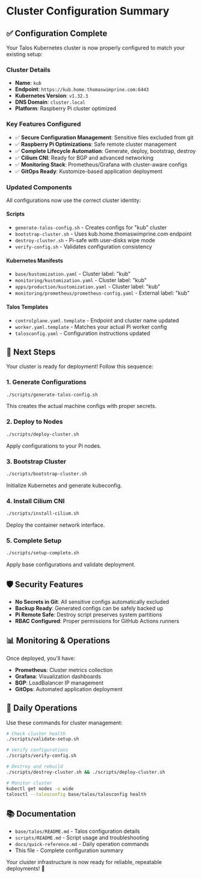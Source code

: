 # Cluster Configuration Summary

## ✅ Configuration Complete

Your Talos Kubernetes cluster is now properly configured to match your existing setup:

### Cluster Details
- **Name**: `kub`
- **Endpoint**: `https://kub.home.thomaswimprine.com:6443`
- **Kubernetes Version**: `v1.32.3`
- **DNS Domain**: `cluster.local`
- **Platform**: Raspberry Pi cluster optimized

### Key Features Configured
- ✅ **Secure Configuration Management**: Sensitive files excluded from git
- ✅ **Raspberry Pi Optimizations**: Safe remote cluster management
- ✅ **Complete Lifecycle Automation**: Generate, deploy, bootstrap, destroy
- ✅ **Cilium CNI**: Ready for BGP and advanced networking
- ✅ **Monitoring Stack**: Prometheus/Grafana with cluster-aware configs
- ✅ **GitOps Ready**: Kustomize-based application deployment

### Updated Components
All configurations now use the correct cluster identity:

#### Scripts
- `generate-talos-config.sh` - Creates configs for "kub" cluster
- `bootstrap-cluster.sh` - Uses kub.home.thomaswimprine.com endpoint
- `destroy-cluster.sh` - Pi-safe with user-disks wipe mode
- `verify-config.sh` - Validates configuration consistency

#### Kubernetes Manifests
- `base/kustomization.yaml` - Cluster label: "kub"
- `monitoring/kustomization.yaml` - Cluster label: "kub"
- `apps/production/kustomization.yaml` - Cluster label: "kub"
- `monitoring/prometheus/prometheus-config.yaml` - External label: "kub"

#### Talos Templates
- `controlplane.yaml.template` - Endpoint and cluster name updated
- `worker.yaml.template` - Matches your actual Pi worker config
- `talosconfig.yaml` - Configuration instructions updated

## 🚀 Next Steps

Your cluster is ready for deployment! Follow this sequence:

### 1. Generate Configurations
```bash
./scripts/generate-talos-config.sh
```
This creates the actual machine configs with proper secrets.

### 2. Deploy to Nodes
```bash
./scripts/deploy-cluster.sh
```
Apply configurations to your Pi nodes.

### 3. Bootstrap Cluster
```bash
./scripts/bootstrap-cluster.sh
```
Initialize Kubernetes and generate kubeconfig.

### 4. Install Cilium CNI
```bash
./scripts/install-cilium.sh
```
Deploy the container network interface.

### 5. Complete Setup
```bash
./scripts/setup-complete.sh
```
Apply base configurations and validate deployment.

## 🛡️ Security Features

- **No Secrets in Git**: All sensitive configs automatically excluded
- **Backup Ready**: Generated configs can be safely backed up
- **Pi Remote Safe**: Destroy script preserves system partitions
- **RBAC Configured**: Proper permissions for GitHub Actions runners

## 📊 Monitoring & Operations

Once deployed, you'll have:
- **Prometheus**: Cluster metrics collection
- **Grafana**: Visualization dashboards  
- **BGP**: LoadBalancer IP management
- **GitOps**: Automated application deployment

## 🔧 Daily Operations

Use these commands for cluster management:

```bash
# Check cluster health
./scripts/validate-setup.sh

# Verify configurations
./scripts/verify-config.sh

# Destroy and rebuild
./scripts/destroy-cluster.sh && ./scripts/deploy-cluster.sh

# Monitor cluster
kubectl get nodes -o wide
talosctl --talosconfig base/talos/talosconfig health
```

## 📚 Documentation

- `base/talos/README.md` - Talos configuration details
- `scripts/README.md` - Script usage and troubleshooting
- `docs/quick-reference.md` - Daily operation commands
- This file - Complete configuration summary

Your cluster infrastructure is now ready for reliable, repeatable deployments! 🎉
